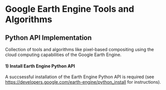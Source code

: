 # Google Earth Engine Tools and Algorithms
## Python API Implementation

Collection of tools and algorithms like pixel-based compositing using 
the cloud computing capabilities of the Google Earth Engine. 

#### 1) Install Earth Engine Python API
A succsessful installation of the Earth Engine Python API is required (see https://developers.google.com/earth-engine/python_install for instructions).
